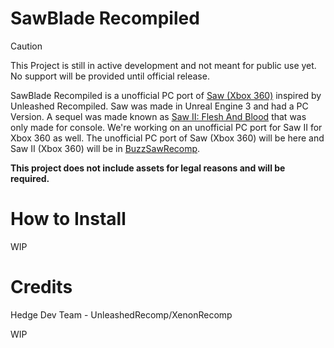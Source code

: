 # SawBlade Recompiled
> [!CAUTION]
> This Project is still in active development and not meant for public use yet. No support will be provided until official release.

SawBlade Recompiled is a unofficial PC port of [Saw (Xbox 360)](https://www.gamestop.com/video-games/xbox-360/products/saw---xbox-360/952504.html) inspired by Unleashed Recompiled. Saw was made in Unreal Engine 3 and had a PC Version. A sequel was made known as [Saw II: Flesh And Blood](https://www.gamestop.com/video-games/xbox-360/products/saw-ii-flesh-and-blood---xbox-360/10077872-10077872.html) that was only made for console. We're working on an unofficial PC port for Saw II for Xbox 360 as well. The unofficial PC port of Saw (Xbox 360) will be here and Saw II (Xbox 360) will be in [BuzzSawRecomp](https://github.com/TeamRecomp/BuzzSawRecomp).

**This project does not include assets for legal reasons and will be required.**

# How to Install
WIP

# Credits
Hedge Dev Team - UnleashedRecomp/XenonRecomp

WIP
